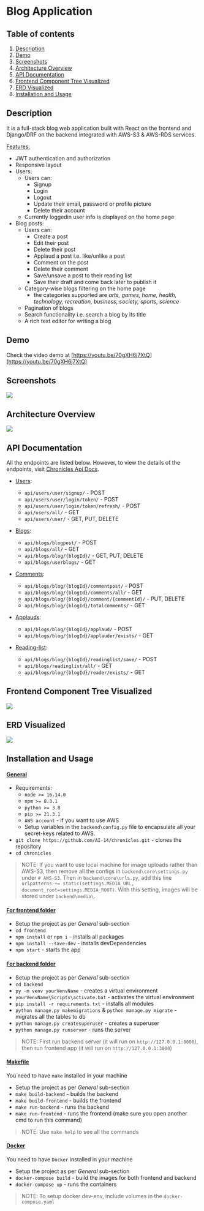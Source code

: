 # Blog Application

## Table of contents

1. [Description](#description)
2. [Demo](#demo)
3. [Screenshots](#screenshots)
4. [Architecture Overview](#architecture-overview)
5. [API Documentation](#api-documentation)
6. [Frontend Component Tree Visualized](#component-tree)
7. [ERD Visualized](#erd-vis)
8. [Installation and Usage](#installation-usage)

## Description <a name="description"></a>

It is a full-stack blog web application built with React on the frontend and Django/DRF on the backend integrated with AWS-S3 & AWS-RDS services.

<ins>Features:</ins>

- JWT authentication and authorization
- Responsive layout
- Users:
  - Users can:
    - Signup
    - Login
    - Logout
    - Update their email, password or profile picture
    - Delete their account
  - Currently loggedin user info is displayed on the home page
- Blog posts:
  - Users can:
    - Create a post
    - Edit their post
    - Delete their post
    - Applaud a post i.e. like/unlike a post
    - Comment on the post
    - Delete their comment
    - Save/unsave a post to their reading list
    - Save their draft and come back later to publish it
  - Category-wise blogs filtering on the home page
    - the categories supported are _arts, games, home, health, technology, recreation, business, society, sports, science_
  - Pagination of blogs
  - Search functionality i.e. search a blog by its title
  - A rich text editor for writing a blog

## Demo <a name="demo"></a>

Check the video demo at [https://youtu.be/70gXH6j7XtQ](https://youtu.be/70gXH6j7XtQ)

## Screenshots <a name="screenshots"></a>

![](readme-res//screenshots.png)

## Architecture Overview <a name="architecture-overview"></a>

![](readme-res//architecture.png)

## API Documentation <a name="api-documentation"></a>

All the endpoints are listed below. However, to view the details of the endpoints, visit [Chronicles Api Docs](https://documenter.getpostman.com/view/25138891/2s935oL3mZ).

- <ins>Users</ins>:

  - `api/users/user/signup/` - POST
  - `api/users/user/login/token/` - POST
  - `api/users/user/login/token/refresh/` - POST
  - `api/users/all/` - GET
  - `api/users/user/` - GET, PUT, DELETE

- <ins>Blogs</ins>:

  - `api/blogs/blogpost/` - POST
  - `api/blogs/all/` - GET
  - `api/blogs/blog/{blogId}/` - GET, PUT, DELETE
  - `api/blogs/userblogs/` - GET

- <ins>Comments</ins>:

  - `api/blogs/blog/{blogId}/commentpost/` - POST
  - `api/blogs/blog/{blogId}/comments/all/` - GET
  - `api/blogs/blog/{blogId}/comment/{commentId}/` - PUT, DELETE
  - `api/blogs/blog/{blogId}/totalcomments/` - GET

- <ins>Applauds</ins>:

  - `api/blogs/blog/{blogId}/applaud/` - POST
  - `api/blogs/blog/{blogId}/applauder/exists/` - GET

- <ins>Reading-list</ins>:
  - `api/blogs/blog/{blogId}/readinglist/save/` - POST
  - `api/blogs/readinglist/all/` - GET
  - `api/blogs/blog/{blogId}/reader/exists/` - GET

## Frontend Component Tree Visualized <a name="component-tree"></a>

![](readme-res//component-tree-vis.png)

## ERD Visualized <a name="erd-vis"></a>

![](readme-res//erd-vis.png)

## Installation and Usage <a name="installation-usage"></a>

#### <ins>**General**</ins>

- Requirements:
  - `node >= 16.14.0`
  - `npm >= 8.3.1`
  - `python >= 3.8`
  - `pip >= 21.3.1`
  - `AWS account` - if you want to use AWS
  - Setup variables in the `backend\config.py` file to encapsulate all your secret-keys related to AWS. 
- `git clone https://github.com/AI-14/chronicles.git` - clones the repository
- `cd chronicles`

> NOTE: If you want to use local machine for image uploads rather than AWS-S3, then remove all the configs in `backend\core\settings.py` under `# AWS-S3`. Then in `backend\core\urls.py`, add this line `urlpatterns += static(settings.MEDIA_URL, document_root=settings.MEDIA_ROOT)`. With this setting, images will be stored under `backend\media\`.

#### <ins>**For frontend folder**</ins>

- Setup the project as per _General_ sub-section
- `cd frontend`
- `npm install` or `npm i` - installs all packages
- `npm install --save-dev` - installs devDependencies
- `npm start` - starts the app

#### <ins>**For backend folder**</ins>

- Setup the project as per _General_ sub-section
- `cd backend`
- `py -m venv yourVenvName` - creates a virtual environment
- `yourVenvName\Scripts\activate.bat` - activates the virtual environment
- `pip install -r requirements.txt` - installs all modules
- `python manage.py makemigrations` & `python manage.py migrate` - migrates all the tables to db
- `python manage.py createsuperuser` - creates a superuser
- `python manage.py runserver` - runs the server

> NOTE: First run backend server (it will run on `http://127.0.0.1:8000`), then run frontend app (it will run on `http://127.0.0.1:3000`)

#### <ins>**Makefile**</ins>

You need to have `make` installed in your machine

- Setup the project as per _General_ sub-section
- `make build-backend` - builds the backend
- `make build-frontend` - builds the frontend
- `make run-backend` - runs the backend
- `make run-frontend` - runs the frontend (make sure you open another cmd to run this command)

> NOTE: Use `make help` to see all the commands

#### <ins>**Docker**<ins/>

You need to have `Docker` installed in your machine

- Setup the project as per _General_ sub-section
- `docker-compose build` - build the images for both frontend and backend
- `docker-compose up` - runs the containers

> NOTE: To setup docker dev-env, include volumes in the `docker-compose.yaml`
